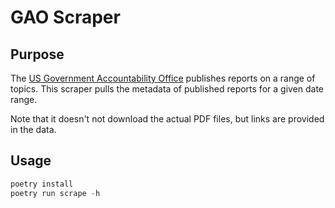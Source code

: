 # GAO Scraper

## Purpose

The [US Government Accountability Office](https://gao.gov) publishes reports on a range of topics. This scraper pulls the metadata of published reports for a given date range.

Note that it doesn't not download the actual PDF files, but links are provided in the data.

## Usage

```python
poetry install
poetry run scrape -h
```